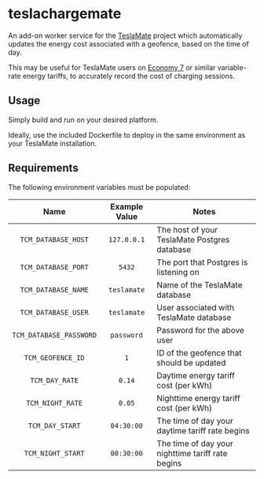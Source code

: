 # teslachargemate
An add-on worker service for the [TeslaMate](https://github.com/adriankumpf/teslamate) project which automatically updates the energy cost associated with a geofence, based on the time of day.

This may be useful for TeslaMate users on [Economy 7](https://en.wikipedia.org/wiki/Economy_7) or similar variable-rate energy tariffs, to accurately record the cost of charging sessions.

## Usage

Simply build and run on your desired platform.

Ideally, use the included Dockerfile to deploy in the same environment as your TeslaMate installation.

## Requirements

The following environment variables must be populated:

| Name                     | Example Value       | Notes                                             |
|:------------------------:|:-------------------:|---------------------------------------------------|
| `TCM_DATABASE_HOST`      | `127.0.0.1`         | The host of your TeslaMate Postgres database      |
| `TCM_DATABASE_PORT`      | `5432`              | The port that Postgres is listening on            |
| `TCM_DATABASE_NAME`      | `teslamate`         | Name of the TeslaMate database                    |
| `TCM_DATABASE_USER`      | `teslamate`         | User associated with TeslaMate database           |
| `TCM_DATABASE_PASSWORD`  | `password`          | Password for the above user                       |
| `TCM_GEOFENCE_ID`        | `1`                 | ID of the geofence that should be updated         |
| `TCM_DAY_RATE`           | `0.14`              | Daytime energy tariff cost (per kWh)              |
| `TCM_NIGHT_RATE`         | `0.05`              | Nighttime energy tariff cost (per kWh)            |
| `TCM_DAY_START`          | `04:30:00`          | The time of day your daytime tariff rate begins   |
| `TCM_NIGHT_START`        | `00:30:00`          | The time of day your nighttime tariff rate begins |
